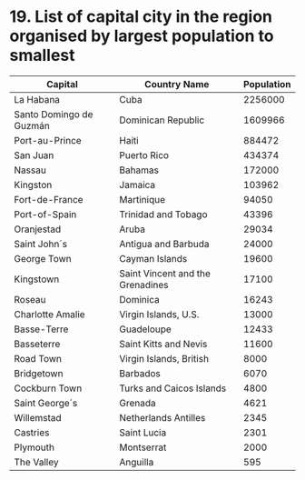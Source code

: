 # 19.  List of capital city in the region organised by largest population to smallest
| Capital | Country Name | Population|
| --- | --- | --- |
| La Habana | Cuba | 2256000 |
| Santo Domingo de Guzmán | Dominican Republic | 1609966 |
| Port-au-Prince | Haiti | 884472 |
| San Juan | Puerto Rico | 434374 |
| Nassau | Bahamas | 172000 |
| Kingston | Jamaica | 103962 |
| Fort-de-France | Martinique | 94050 |
| Port-of-Spain | Trinidad and Tobago | 43396 |
| Oranjestad | Aruba | 29034 |
| Saint John´s | Antigua and Barbuda | 24000 |
| George Town | Cayman Islands | 19600 |
| Kingstown | Saint Vincent and the Grenadines | 17100 |
| Roseau | Dominica | 16243 |
| Charlotte Amalie | Virgin Islands, U.S. | 13000 |
| Basse-Terre | Guadeloupe | 12433 |
| Basseterre | Saint Kitts and Nevis | 11600 |
| Road Town | Virgin Islands, British | 8000 |
| Bridgetown | Barbados | 6070 |
| Cockburn Town | Turks and Caicos Islands | 4800 |
| Saint George´s | Grenada | 4621 |
| Willemstad | Netherlands Antilles | 2345 |
| Castries | Saint Lucia | 2301 |
| Plymouth | Montserrat | 2000 |
| The Valley | Anguilla | 595 |
